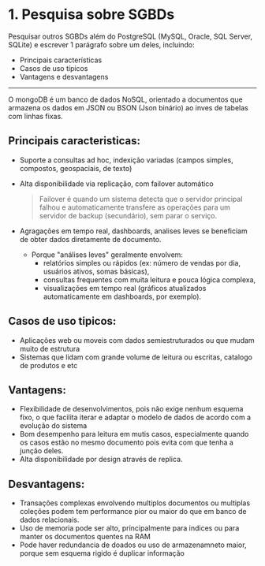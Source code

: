 # 1. Pesquisa sobre SGBDs

Pesquisar outros SGBDs além do PostgreSQL (MySQL, Oracle, SQL Server, SQLite) e escrever 1 parágrafo sobre um deles, incluindo:  
- Principais características  
- Casos de uso típicos  
- Vantagens e desvantagens  

---

O mongoDB é um banco de dados NoSQL, orientado a documentos que armazena os dados em JSON ou BSON (Json binário) ao inves de tabelas com linhas fixas.

## Principais caracteristicas:
- Suporte a consultas ad hoc, indexição variadas (campos simples, compostos, geospaciais, de texto)  
- Alta disponibilidade via replicação, com failover automático  
  > Failover é quando um sistema detecta que o servidor principal falhou e automaticamente transfere as operações para um servidor de backup (secundário), sem parar o serviço.  
- Agragações em tempo real, dashboards, analises leves se beneficiam de obter dados diretamente de documento.  

  - Porque "análises leves" geralmente envolvem:
    - relatórios simples ou rápidos (ex: número de vendas por dia, usuários ativos, somas básicas),
    - consultas frequentes com muita leitura e pouca lógica complexa,
    - visualizações em tempo real (gráficos atualizados automaticamente em dashboards, por exemplo).

## Casos de uso tipicos:
- Aplicações web ou moveis com dados semiestruturados ou que mudam muito de estrutura  
- Sistemas que lidam com grande volume de leitura ou escritas, catalogo de produtos e etc  

## Vantagens:
- Flexibilidade de desenvolvimentos, pois não exige nenhum esquema fixo, o que facilita iterar e adaptar o modelo de dados de acordo com a evolução do sistema  
- Bom desempenho para leitura em mutis casos, especialmente quando os casos estão no mesmo documento pois evita com que tenha a junção deles.  
- Alta disponibilidade por design através de replica.  

## Desvantagens:
- Transações complexas envolvendo multiplos documentos ou multiplas coleções podem tem performance pior ou maior do que em banco de dados relacionais.  
- Uso de memoria pode ser alto, principalmente para indices ou para manter os documentos quentes na RAM  
- Pode haver redundancia de doados ou uso de armazenamneto maior, porque sem esquema rigido é duplicar informação  

